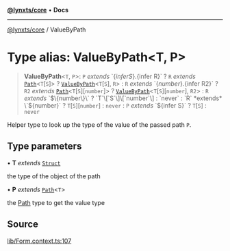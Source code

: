 [**@lynxts/core**](../README.md) • **Docs**

***

[@lynxts/core](../README.md) / ValueByPath

# Type alias: ValueByPath\<T, P\>

> **ValueByPath**\<`T`, `P`\>: `P` *extends* \`$\{infer S\}.$\{infer R\}\` ? `R` *extends* [`Path`](Path.md)\<`T`\[`S`\]\> ? [`ValueByPath`](ValueByPath.md)\<`T`\[`S`\], `R`\> : `R` *extends* \`$\{number\}.$\{infer R2\}\` ? `R2` *extends* [`Path`](Path.md)\<`T`\[`S`\]\[`number`\]\> ? [`ValueByPath`](ValueByPath.md)\<`T`\[`S`\]\[`number`\], `R2`\> : `R` *extends* \`$\{number\}\` ? `T`\[`S`\]\[`number`\] : `never` : `R` *extends* \`$\{number\}\` ? `T`\[`S`\]\[`number`\] : `never` : `P` *extends* \`$\{infer S\}\` ? `T`\[`S`\] : `never`

Helper type to look up the type of the value of the passed path `P`.

## Type parameters

• **T** *extends* [`Struct`](Struct.md)

the type of the object of the path

• **P** *extends* [`Path`](Path.md)\<`T`\>

the [Path](Path.md) type to get the value type

## Source

[lib/Form.context.ts:107](https://github.com/JoseLion/lynxts/blob/main/packages/core/src/lib/Form.context.ts#L107)
